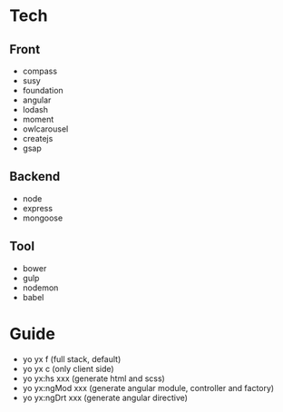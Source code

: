 # Tech

## Front
- compass
- susy
- foundation 
- angular
- lodash
- moment
- owlcarousel
- createjs
- gsap

## Backend
- node
- express
- mongoose

## Tool
- bower
- gulp
- nodemon
- babel

# Guide
- yo yx f (full stack, default)
- yo yx c (only client side)
- yo yx:hs xxx (generate html and scss)
- yo yx:ngMod xxx (generate angular module, controller and factory)
- yo yx:ngDrt xxx (generate angular directive)
